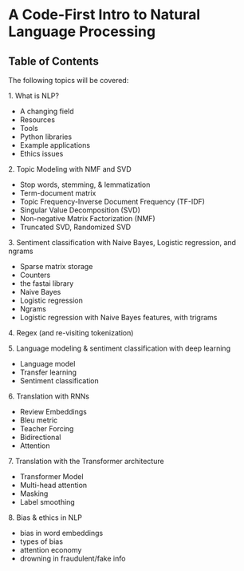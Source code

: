 # A Code-First Intro to Natural Language Processing

## Table of Contents
The following topics will be covered:

1\. What is NLP?
  - A changing field
  - Resources
  - Tools
  - Python libraries
  - Example applications
  - Ethics issues

2\. Topic Modeling with NMF and SVD
  - Stop words, stemming, & lemmatization
  - Term-document matrix
  - Topic Frequency-Inverse Document Frequency (TF-IDF)
  - Singular Value Decomposition (SVD)
  - Non-negative Matrix Factorization (NMF)
  - Truncated SVD, Randomized SVD

3\. Sentiment classification with Naive Bayes, Logistic regression, and ngrams
  - Sparse matrix storage
  - Counters
  - the fastai library
  - Naive Bayes
  - Logistic regression
  - Ngrams
  - Logistic regression with Naive Bayes features, with trigrams
  
4\. Regex (and re-visiting tokenization)

5\. Language modeling & sentiment classification with deep learning
  - Language model
  - Transfer learning
  - Sentiment classification

6\. Translation with RNNs
  - Review Embeddings
  - Bleu metric
  - Teacher Forcing
  - Bidirectional
  - Attention

7\. Translation with the Transformer architecture
  - Transformer Model
  - Multi-head attention
  - Masking
  - Label smoothing

8\. Bias & ethics in NLP
  - bias in word embeddings
  - types of bias
  - attention economy
  - drowning in fraudulent/fake info

